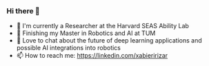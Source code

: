 ### Hi there 👋
- 🔭 I'm currently a Researcher at the Harvard SEAS Ability Lab
- 📖 Finishing my Master in Robotics and AI at TUM
- 💬 Love to chat about the future of deep learning applications and possible AI integrations into robotics
- 📫 How to reach me: https://linkedin.com/xabieririzar


<!--
**xabirizar9/xabirizar9** is a ✨ _special_ ✨ repository because its `README.md` (this file) appears on your GitHub profile.

Here are some ideas to get you started:

- 🔭 I’m currently working on ...
- 🌱 I’m currently learning ...
- 👯 I’m looking to collaborate on ...
- 🤔 I’m looking for help with ...
- 💬 Ask me about ...
- 📫 How to reach me: ...
- 😄 Pronouns: ...
- ⚡ Fun fact: ...
-->
